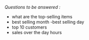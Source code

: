 *Questions to be answered :*

- what are the top-selling items
- best selling month
-best selling day
- top 10 customers
- sales over the day hours
